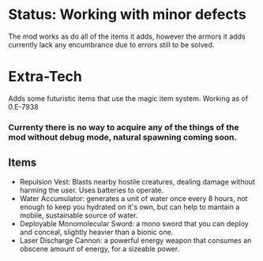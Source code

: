 # Status: Working with minor defects
The mod works as do all of the items it adds, however the armors it adds currently lack any encumbrance due to errors still to be solved.

# Extra-Tech
Adds some futuristic items that use the magic item system. Working as of 0.E-7938
### Currenty there is no way to acquire any of the things of the mod without debug mode, natural spawning coming soon.
## Items
- Repulsion Vest: Blasts nearby hostile creatures, dealing damage without harming the user. Uses batteries to operate.
- Water Accumulator: generates a unit of water once every 8 hours, not enough to keep you hydrated on it's own, but can help to mantain a mobile, sustainable source of water.
- Deployable Monomolecular Sword: a mono sword that you can deploy and conceal, slightly heavier than a bionic one.
- Laser Discharge Cannon: a powerful energy weapon that consumes an obscene amount of energy, for a sizeable power.
